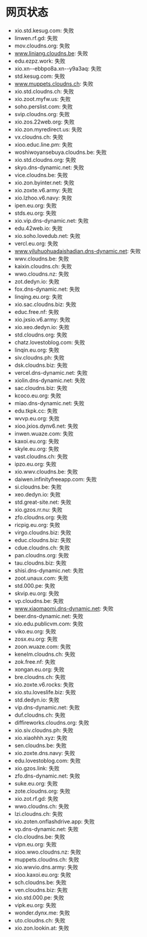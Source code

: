 # 网页状态
- xio.std.kesug.com: 失败
- linwen.rf.gd: 失败
- mov.cloudns.org: 失败
- www.liniang.cloudns.be: 失败
- edu.ezpz.work: 失败
- xio.xn--ebbpo8a.xn--y9a3aq: 失败
- std.kesug.com: 失败
- www.muppets.cloudns.ch: 失败
- xio.std.cloudns.ch: 失败
- xio.zoot.myfw.us: 失败
- soho.perslist.com: 失败
- svip.cloudns.org: 失败
- xio.zos.22web.org: 失败
- xio.zon.myredirect.us: 失败
- vx.cloudns.ch: 失败
- xioo.educ.line.pm: 失败
- woshiwoyansebuya.cloudns.be: 失败
- xio.std.cloudns.org: 失败
- skyo.dns-dynamic.net: 失败
- vice.cloudns.be: 失败
- xio.zon.byinter.net: 失败
- xio.zoxte.v6.army: 失败
- xio.lzhoo.v6.navy: 失败
- ipen.eu.org: 失败
- stds.eu.org: 失败
- xio.vip.dns-dynamic.net: 失败
- edu.42web.io: 失败
- xio.soho.lovedub.net: 失败
- vercl.eu.org: 失败
- www.yiluhuohuadaishadian.dns-dynamic.net: 失败
- wwv.cloudns.be: 失败
- kaixin.cloudns.ch: 失败
- wwo.cloudns.nz: 失败
- zot.dedyn.io: 失败
- fox.dns-dynamic.net: 失败
- linqing.eu.org: 失败
- xio.sac.cloudns.biz: 失败
- educ.free.nf: 失败
- xio.jxsio.v6.army: 失败
- xio.xeo.dedyn.io: 失败
- std.cloudns.org: 失败
- chatz.lovestoblog.com: 失败
- linqin.eu.org: 失败
- siv.cloudns.ph: 失败
- dsk.cloudns.biz: 失败
- vercel.dns-dynamic.net: 失败
- xiolin.dns-dynamic.net: 失败
- sac.cloudns.biz: 失败
- kcoco.eu.org: 失败
- miao.dns-dynamic.net: 失败
- edu.tkpk.cc: 失败
- wvvp.eu.org: 失败
- xioo.jxios.dynv6.net: 失败
- inwen.wuaze.com: 失败
- kaxoi.eu.org: 失败
- skyle.eu.org: 失败
- vast.cloudns.ch: 失败
- ipzo.eu.org: 失败
- xio.wwv.cloudns.be: 失败
- daiwen.infinityfreeapp.com: 失败
- si.cloudns.be: 失败
- xeo.dedyn.io: 失败
- std.great-site.net: 失败
- xio.gzos.rr.nu: 失败
- zfo.cloudns.org: 失败
- ricpig.eu.org: 失败
- virgo.cloudns.biz: 失败
- educ.cloudns.biz: 失败
- cdue.cloudns.ch: 失败
- pan.cloudns.org: 失败
- tau.cloudns.biz: 失败
- shisi.dns-dynamic.net: 失败
- zoot.unaux.com: 失败
- std.000.pe: 失败
- skvip.eu.org: 失败
- vp.cloudns.be: 失败
- www.xiaomaomi.dns-dynamic.net: 失败
- beer.dns-dynamic.net: 失败
- xio.edu.publicvm.com: 失败
- viko.eu.org: 失败
- zosx.eu.org: 失败
- zoon.wuaze.com: 失败
- kenelm.cloudns.ch: 失败
- zok.free.nf: 失败
- xongan.eu.org: 失败
- bre.cloudns.ch: 失败
- xio.zoxte.v6.rocks: 失败
- xio.stu.loveslife.biz: 失败
- std.dedyn.io: 失败
- vip.dns-dynamic.net: 失败
- duf.cloudns.ch: 失败
- diffireworks.cloudns.org: 失败
- xio.siv.cloudns.ph: 失败
- xio.xiaohhh.xyz: 失败
- sen.cloudns.be: 失败
- xio.zoxte.dns.navy: 失败
- edu.lovestoblog.com: 失败
- xio.gzos.link: 失败
- zfo.dns-dynamic.net: 失败
- suke.eu.org: 失败
- zote.cloudns.org: 失败
- xio.zot.rf.gd: 失败
- wwo.cloudns.ch: 失败
- lzi.cloudns.ch: 失败
- xio.zoten.onflashdrive.app: 失败
- vp.dns-dynamic.net: 失败
- clo.cloudns.be: 失败
- vipn.eu.org: 失败
- xioo.wwo.cloudns.nz: 失败
- muppets.cloudns.ch: 失败
- xio.wwvio.dns.army: 失败
- xioo.kaxoi.eu.org: 失败
- sch.cloudns.be: 失败
- ven.cloudns.biz: 失败
- xio.std.000.pe: 失败
- vipk.eu.org: 失败
- wonder.dynx.me: 失败
- uto.cloudns.ch: 失败
- xio.zon.lookin.at: 失败
